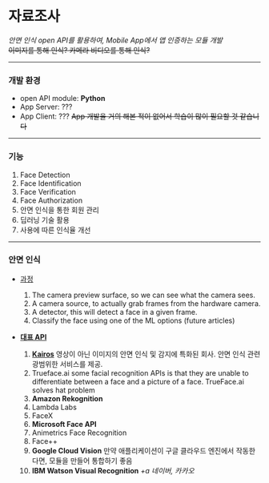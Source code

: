 # 자료조사
*안면 인식 open API를 활용하여, Mobile App에서 앱 인증하는 모듈 개발*<br>
~~이미지를 통해 인식? 카메라 비디오를 통해 인식?~~

---

### 개발 환경
  - open API module: **Python**
  - App Server: ???
  - App Client: ???
~~App 개발을 거의 해본 적이 없어서 학습이 많이 필요할 것 같습니다~~
---

### 기능
  1. Face Detection
  2. Face Identification
  3. Face Verification
  4. Face Authorization
  5. 안면 인식을 통한 회원 관리
  6. 딥러닝 기술 활용
  7. 사용에 따른 인식율 개선

---

### 안면 인식
- [과정](https://medium.com/devnibbles/facial-recognition-with-android-1-4-5e043c264edc)
  1. The camera preview surface, so we can see what the camera sees.
  2. A camera source, to actually grab frames from the hardware camera.
  3. A detector, this will detect a face in a given frame.
  4. Classify the face using one of the ML options (future articles)
 
  
- **[대표 API](https://blog.rapidapi.com/top-facial-recognition-apis/)**
  1. **[Kairos](https://www.kairos.com/)**
    영상이 아닌 이미지의 안면 인식 및 감지에 특화된 회사. 안면 인식 관련 광범위한 서비스를 제공.
  2. Trueface.ai
    some facial recognition APIs is that they are unable to differentiate between a face and a picture of a face. TrueFace.ai solves hat problem
  3. **Amazon Rekognition**
  4. Lambda Labs
  5. FaceX
  6. **Microsoft Face API**
  7. Animetrics Face Recognition
  8. Face++
  9. **Google Cloud Vision**
    만약 애플리케이션이 구글 클라우드 엔진에서 작동한다면, 모듈을 만들어 통합하기 좋음
  10. **IBM Watson Visual Recognition**
  *+a 네이버, 카카오* 


